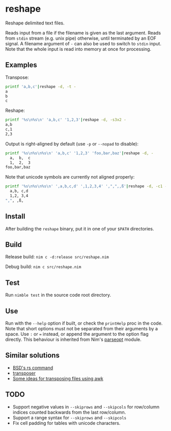 # reshape

Reshape delimited text files.

Reads input from a file if the filename is given as the last argument.
Reads from `stdin` stream (e.g. unix pipe) otherwise, until terminated by an EOF signal.
A filename argument of `-` can also be used to switch to `stdin` input.
Note that the whole input is read into memory at once for processing.

## Examples

Transpose:

```sh
printf 'a,b,c'|reshape -d, -t -
a
b
c
```

Reshape:

```sh
printf '%s\n%s\n' 'a,b,c' '1,2,3'|reshape -d, -s3x2 -
a,b
c,1
2,3
```

Output is right-aligned by default (use `-p` or `--nopad` to disable):

```sh
printf '%s\n%s\n%s\n' 'a,b,c' '1,2,3' 'foo,bar,baz'|reshape -d, -
  a,  b,  c
  1,  2,  3
foo,bar,baz
```

Note that unicode symbols are currently not aligned properly:

```sh
printf '%s\n%s\n%s\n' ',a,b,c,d' ',1,2,3,4' ',",",,ß'|reshape -d, -c1 -s3x4
  a,b, c,d
  1,2, 3,4
",", ,ß,
```

## Install

After building the `reshape` binary, put it in one of your `$PATH` directories.

## Build

Release build: `nim c -d:release src/reshape.nim`

Debug build: `nim c src/reshape.nim`

## Test

Run `nimble test` in the source code root directory.

## Use

Run with the `--help` option if built, or check the `printHelp` proc in the code.
Note that short options must not be separated from their arguments by a space.
Use `:` or `=` instead, or append the argument to the option flag directly.
This behaviour is inherited from Nim's [parseopt][parseopt] module.

## Similar solutions

- [BSD's rs command](https://man.netbsd.org/rs.1)
- [transposer](https://github.com/keithhamilton/transposer)
- [Some ideas for transposing files using awk](https://stackoverflow.com/questions/1729824/an-efficient-way-to-transpose-a-file-in-bash)

## TODO

- Support negative values in `--skiprows` and `--skipcols`
  for row/column indices counted backwards from the last row/column.
- Support a range syntax for `--skiprows` and `--skipcols`
- Fix cell padding for tables with unicode characters.

[parseopt]: https://nim-lang.org/docs/parseopt.html

